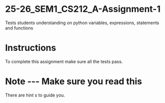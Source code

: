 # 25-26_SEM1_CS212_A-Assignment-1

Tests students understanding on python variables, expressions, statements and functions

# Instructions

To complete this assignment make sure all the tests pass.

# Note --- Make sure you read this

There are hint s to guide you.
